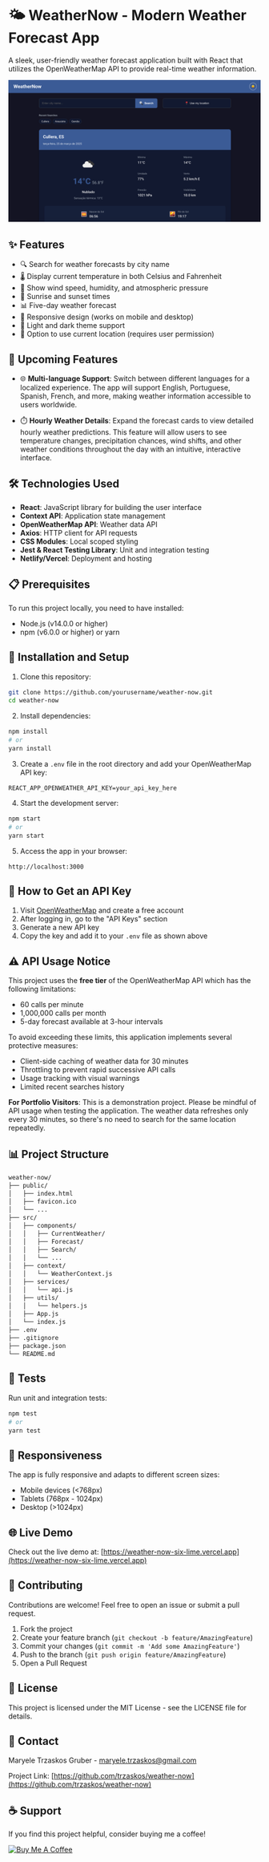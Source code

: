 # 🌤️ WeatherNow - Modern Weather Forecast App

A sleek, user-friendly weather forecast application built with React that utilizes the OpenWeatherMap API to provide real-time weather information.

![App Screenshot](./screenshots/app-screenshot.png)

## ✨ Features

- 🔍 Search for weather forecasts by city name
- 🌡️ Display current temperature in both Celsius and Fahrenheit
- 💨 Show wind speed, humidity, and atmospheric pressure
- 🌅 Sunrise and sunset times
- 📊 Five-day weather forecast
- 🌈 Responsive design (works on mobile and desktop)
- 🎨 Light and dark theme support
- 📍 Option to use current location (requires user permission)

## 🚧 Upcoming Features

- 🌐 **Multi-language Support**: Switch between different languages for a localized experience. The app will support English, Portuguese, Spanish, French, and more, making weather information accessible to users worldwide.

- ⏱️ **Hourly Weather Details**: Expand the forecast cards to view detailed hourly weather predictions. This feature will allow users to see temperature changes, precipitation chances, wind shifts, and other weather conditions throughout the day with an intuitive, interactive interface.

## 🛠️ Technologies Used

- **React**: JavaScript library for building the user interface
- **Context API**: Application state management
- **OpenWeatherMap API**: Weather data API
- **Axios**: HTTP client for API requests
- **CSS Modules**: Local scoped styling
- **Jest & React Testing Library**: Unit and integration testing
- **Netlify/Vercel**: Deployment and hosting

## 📋 Prerequisites

To run this project locally, you need to have installed:

- Node.js (v14.0.0 or higher)
- npm (v6.0.0 or higher) or yarn

## 🚀 Installation and Setup

1. Clone this repository:
```bash
git clone https://github.com/yourusername/weather-now.git
cd weather-now
```

2. Install dependencies:
```bash
npm install
# or
yarn install
```

3. Create a `.env` file in the root directory and add your OpenWeatherMap API key:
```
REACT_APP_OPENWEATHER_API_KEY=your_api_key_here
```

4. Start the development server:
```bash
npm start
# or
yarn start
```

5. Access the app in your browser:
```
http://localhost:3000
```

## 📝 How to Get an API Key

1. Visit [OpenWeatherMap](https://openweathermap.org/) and create a free account
2. After logging in, go to the "API Keys" section
3. Generate a new API key
4. Copy the key and add it to your `.env` file as shown above

## ⚠️ API Usage Notice

This project uses the **free tier** of the OpenWeatherMap API which has the following limitations:
- 60 calls per minute
- 1,000,000 calls per month
- 5-day forecast available at 3-hour intervals

To avoid exceeding these limits, this application implements several protective measures:
- Client-side caching of weather data for 30 minutes
- Throttling to prevent rapid successive API calls
- Usage tracking with visual warnings
- Limited recent searches history

**For Portfolio Visitors**: This is a demonstration project. Please be mindful of API usage when testing the application. The weather data refreshes only every 30 minutes, so there's no need to search for the same location repeatedly.

## 📊 Project Structure

```
weather-now/
├── public/
│   ├── index.html
│   ├── favicon.ico
│   └── ...
├── src/
│   ├── components/
│   │   ├── CurrentWeather/
│   │   ├── Forecast/
│   │   ├── Search/
│   │   └── ...
│   ├── context/
│   │   └── WeatherContext.js
│   ├── services/
│   │   └── api.js
│   ├── utils/
│   │   └── helpers.js
│   ├── App.js
│   └── index.js
├── .env
├── .gitignore
├── package.json
└── README.md
```

## 🧪 Tests

Run unit and integration tests:

```bash
npm test
# or
yarn test
```

## 📱 Responsiveness

The app is fully responsive and adapts to different screen sizes:

- Mobile devices (<768px)
- Tablets (768px - 1024px)
- Desktop (>1024px)

## 🌐 Live Demo

Check out the live demo at: [https://weather-now-six-lime.vercel.app](https://weather-now-six-lime.vercel.app)

## 🤝 Contributing

Contributions are welcome! Feel free to open an issue or submit a pull request.

1. Fork the project
2. Create your feature branch (`git checkout -b feature/AmazingFeature`)
3. Commit your changes (`git commit -m 'Add some AmazingFeature'`)
4. Push to the branch (`git push origin feature/AmazingFeature`)
5. Open a Pull Request

## 📜 License

This project is licensed under the MIT License - see the LICENSE file for details.

## 📧 Contact

Maryele Trzaskos Gruber - [maryele.trzaskos@gmail.com](mailto:maryele.trzaskos@gmail.com)

Project Link: [https://github.com/trzaskos/weather-now](https://github.com/trzaskos/weather-now)

## ☕ Support

If you find this project helpful, consider buying me a coffee!

<a href="https://www.buymeacoffee.com/trzaskos" target="_blank">
  <img src="https://cdn.buymeacoffee.com/buttons/v2/default-yellow.png" alt="Buy Me A Coffee" style="height: 60px !important;width: 217px !important;" >
</a>